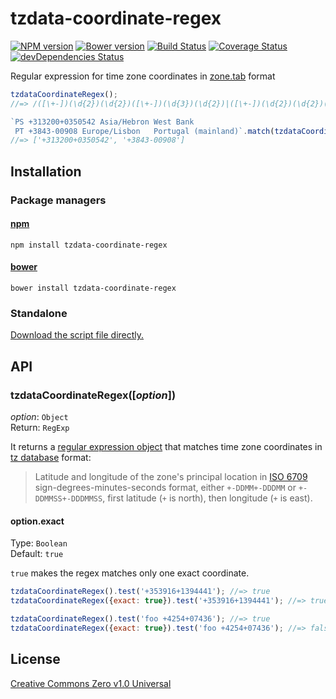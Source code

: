 # tzdata-coordinate-regex

[![NPM version](https://img.shields.io/npm/v/tzdata-coordinate-regex.svg)](https://www.npmjs.com/package/tzdata-coordinate-regex)
[![Bower version](https://img.shields.io/bower/v/tzdata-coordinate-regex.svg)](https://github.com/shinnn/tzdata-coordinate-regex/releases)
[![Build Status](https://travis-ci.org/shinnn/tzdata-coordinate-regex.svg?branch=master)](https://travis-ci.org/shinnn/tzdata-coordinate-regex)
[![Coverage Status](https://img.shields.io/coveralls/shinnn/tzdata-coordinate-regex.svg)](https://coveralls.io/r/shinnn/tzdata-coordinate-regex)
[![devDependencies Status](https://david-dm.org/shinnn/tzdata-coordinate-regex/dev-status.svg)](https://david-dm.org/shinnn/tzdata-coordinate-regex?type=dev)

Regular expression for time zone coordinates in [zone.tab](https://en.wikipedia.org/wiki/List_of_tz_database_time_zones) format

```javascript
tzdataCoordinateRegex();
//=> /([\+-])(\d{2})(\d{2})([\+-])(\d{3})(\d{2})|([\+-])(\d{2})(\d{2})(\d{2})([\+-])(\d{3})(\d{2})(\d{2})/g

`PS	+313200+0350542	Asia/Hebron	West Bank
 PT	+3843-00908	Europe/Lisbon	Portugal (mainland)`.match(tzdataCoordinateRegex());
//=> ['+313200+0350542', '+3843-00908']
```

## Installation

### Package managers

#### [npm](https://www.npmjs.com/)

```
npm install tzdata-coordinate-regex
```

#### [bower](http://bower.io/)

```
bower install tzdata-coordinate-regex
```

### Standalone

[Download the script file directly.](https://raw.githubusercontent.com/shinnn/tzdata-coordinate-regex/master/browser.js)

## API

### tzdataCoordinateRegex([*option*])

*option*: `Object`  
Return: `RegExp`

It returns a [regular expression object](http://www.ecma-international.org/ecma-262/5.1/#sec-15.10) that matches time zone coordinates in [tz database](https://www.iana.org/time-zones) format:

> Latitude and longitude of the zone's principal location in [ISO 6709](https://www.iso.org/iso/catalogue_detail.htm?csnumber=39242) sign-degrees-minutes-seconds format, either `+-DDMM+-DDDMM` or `+-DDMMSS+-DDDMMSS`, first latitude (`+` is north), then longitude (`+` is east).

#### option.exact

Type: `Boolean`  
Default: `true`

`true` makes the regex matches only one exact coordinate.

```javascript
tzdataCoordinateRegex().test('+353916+1394441'); //=> true
tzdataCoordinateRegex({exact: true}).test('+353916+1394441'); //=> true

tzdataCoordinateRegex().test('foo +4254+07436'); //=> true
tzdataCoordinateRegex({exact: true}).test('foo +4254+07436'); //=> false
```

## License

[Creative Commons Zero v1.0 Universal](https://creativecommons.org/publicdomain/zero/1.0/deed)
